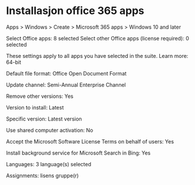 # Installasjon office 365 apps


Apps > Windows > Create > Microsoft 365 apps > Windows 10 and later

Select Office apps: 8 selected
Select other Office apps (license required): 0 selected

These settings apply to all apps you have selected in the suite. Learn more: 64-bit

Default file format: Office Open Document Format

Update channel: Semi-Annual Enterprise Channel

Remove other versions: Yes

Version to install: Latest

Specific version: Latest version

Use shared computer activation: No

Accept the Microsoft Software License Terms on behalf of users: Yes

Install background service for Microsoft Search in Bing: Yes

Languages: 3 language(s) selected

Assignments: lisens gruppe(r)